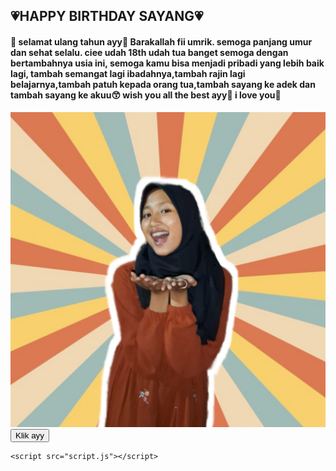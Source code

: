 
<html lang="en">
<head>
    <meta charset="UTF-8">
    <meta name="viewport" content="width=device-width, initial-scale=1.0">
    <link rel="stylesheet" href="styles.css">
</head>
<body>
    <div class="layer layer1">
      <h2>💗HAPPY BIRTHDAY SAYANG💗</h2>
      <h4>🎉 selamat ulang tahun ayy🎉
      Barakallah fii umrik. semoga panjang umur dan
      sehat selalu. ciee udah 18th udah tua banget
      semoga dengan bertambahnya usia ini, semoga kamu
      bisa menjadi pribadi yang lebih baik lagi,
      tambah semangat lagi ibadahnya,tambah rajin lagi
      belajarnya,tambah patuh kepada orang tua,tambah
      sayang ke adek dan tambah sayang ke akuu😙 
      wish you all the best ayy🤲 i love you🫶</h4>
        <img src="foto1.jpg" alt="Foto Ulang Tahun 1">
        <button onclick="nextLayer()">Klik ayy</button>
    </div>
    <div class="layer layer2" style="display:none;">
        <h2>💐happy 18th month mensiversary💐</h2>
        <h4>hai sayangg ga kerasa udah sejauh ini, terimakasih sudah mau menemani aku selama ini.  maaf aku masih banyak kurangnya belum bisa jadi seperti yg kamu inginkan, maaf saat bersamaku banyak rasa sakit daripada senengnya, semoga kedepannya kita bisa memperbaiki diri untuk kedepannya bisa lebih baik. terimakasih buat komitmennya selama ini  kamu selalu jaga hatimu buat aku. i love you sayang💐💗✨</h4>
        <img src="foto3.jpg" alt="Foto Ulang Tahun 2">
        <button onclick="nextLayer()">Klik ayy</button>
    </div>
    <div class="layer layer3" style="display:none;">
        <h2>Selamat berjuang sayang semoga tahun ini masuk STAN!!!💪</h2>
        <h4>"Tidak ada proses yang mudah untuk tujuan yang
        indah, tetap fokus pada tujuan, karena masih dalam
        zona berjuang. Takdir milik Allah, tapi doa dan
        usaha milik kita. Semangat!"</h4>
        <img src="foto4.jpg" alt="Foto Ulang Tahun 3">
   </div>
    
    <script src="script.js"></script>
</body>
</html>
